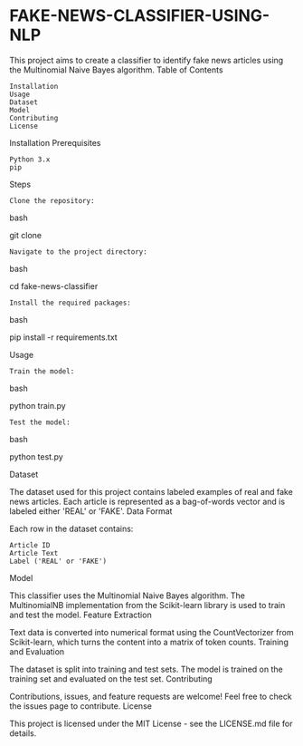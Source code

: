 # FAKE-NEWS-CLASSIFIER-USING-NLP

This project aims to create a classifier to identify fake news articles using the Multinomial Naive Bayes algorithm.
Table of Contents

    Installation
    Usage
    Dataset
    Model
    Contributing
    License

Installation
Prerequisites

    Python 3.x
    pip

Steps

    Clone the repository:

bash

git clone <repository-url>

    Navigate to the project directory:

bash

cd fake-news-classifier

    Install the required packages:

bash

pip install -r requirements.txt

Usage

    Train the model:

bash

python train.py

    Test the model:

bash

python test.py <path-to-test-data>

Dataset

The dataset used for this project contains labeled examples of real and fake news articles. Each article is represented as a bag-of-words vector and is labeled either 'REAL' or 'FAKE'.
Data Format

Each row in the dataset contains:

    Article ID
    Article Text
    Label ('REAL' or 'FAKE')

Model

This classifier uses the Multinomial Naive Bayes algorithm. The MultinomialNB implementation from the Scikit-learn library is used to train and test the model.
Feature Extraction

Text data is converted into numerical format using the CountVectorizer from Scikit-learn, which turns the content into a matrix of token counts.
Training and Evaluation

The dataset is split into training and test sets. The model is trained on the training set and evaluated on the test set.
Contributing

Contributions, issues, and feature requests are welcome! Feel free to check the issues page to contribute.
License

This project is licensed under the MIT License - see the LICENSE.md file for details.
